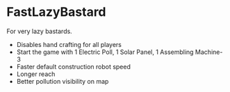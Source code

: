 # FastLazyBastard
For very lazy bastards.
- Disables hand crafting for all players
- Start the game with 1 Electric Poll, 1 Solar Panel, 1 Assembling Machine-3
- Faster default construction robot speed
- Longer reach
- Better pollution visibility on map
